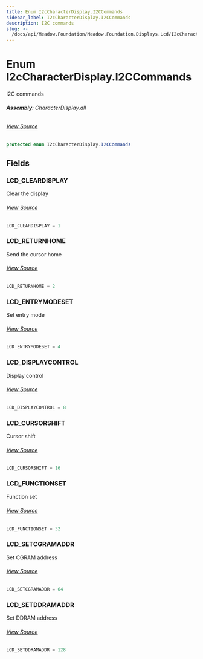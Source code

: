 ```yaml
---
title: Enum I2cCharacterDisplay.I2CCommands
sidebar_label: I2cCharacterDisplay.I2CCommands
description: I2C commands
slug: >-
  /docs/api/Meadow.Foundation/Meadow.Foundation.Displays.Lcd/I2cCharacterDisplay.I2CCommands
---
```

# Enum I2cCharacterDisplay.I2CCommands
I2C commands

###### **Assembly**: CharacterDisplay.dll
###### [View Source](https://github.com/WildernessLabs/Meadow.Foundation.git/blob/develop/Source/Meadow.Foundation.Peripherals/Displays.Lcd.CharacterDisplay/Driver/I2cCharacterDisplay.cs#L50)
```csharp title="Declaration"
protected enum I2cCharacterDisplay.I2CCommands
```
## Fields
### LCD_CLEARDISPLAY
Clear the display
###### [View Source](https://github.com/WildernessLabs/Meadow.Foundation.git/blob/develop/Source/Meadow.Foundation.Peripherals/Displays.Lcd.CharacterDisplay/Driver/I2cCharacterDisplay.cs#L55)
```csharp title="Declaration"
LCD_CLEARDISPLAY = 1
```
### LCD_RETURNHOME
Send the cursor home
###### [View Source](https://github.com/WildernessLabs/Meadow.Foundation.git/blob/develop/Source/Meadow.Foundation.Peripherals/Displays.Lcd.CharacterDisplay/Driver/I2cCharacterDisplay.cs#L59)
```csharp title="Declaration"
LCD_RETURNHOME = 2
```
### LCD_ENTRYMODESET
Set entry mode
###### [View Source](https://github.com/WildernessLabs/Meadow.Foundation.git/blob/develop/Source/Meadow.Foundation.Peripherals/Displays.Lcd.CharacterDisplay/Driver/I2cCharacterDisplay.cs#L63)
```csharp title="Declaration"
LCD_ENTRYMODESET = 4
```
### LCD_DISPLAYCONTROL
Display control
###### [View Source](https://github.com/WildernessLabs/Meadow.Foundation.git/blob/develop/Source/Meadow.Foundation.Peripherals/Displays.Lcd.CharacterDisplay/Driver/I2cCharacterDisplay.cs#L67)
```csharp title="Declaration"
LCD_DISPLAYCONTROL = 8
```
### LCD_CURSORSHIFT
Cursor shift
###### [View Source](https://github.com/WildernessLabs/Meadow.Foundation.git/blob/develop/Source/Meadow.Foundation.Peripherals/Displays.Lcd.CharacterDisplay/Driver/I2cCharacterDisplay.cs#L71)
```csharp title="Declaration"
LCD_CURSORSHIFT = 16
```
### LCD_FUNCTIONSET
Function set
###### [View Source](https://github.com/WildernessLabs/Meadow.Foundation.git/blob/develop/Source/Meadow.Foundation.Peripherals/Displays.Lcd.CharacterDisplay/Driver/I2cCharacterDisplay.cs#L75)
```csharp title="Declaration"
LCD_FUNCTIONSET = 32
```
### LCD_SETCGRAMADDR
Set CGRAM address
###### [View Source](https://github.com/WildernessLabs/Meadow.Foundation.git/blob/develop/Source/Meadow.Foundation.Peripherals/Displays.Lcd.CharacterDisplay/Driver/I2cCharacterDisplay.cs#L79)
```csharp title="Declaration"
LCD_SETCGRAMADDR = 64
```
### LCD_SETDDRAMADDR
Set DDRAM address
###### [View Source](https://github.com/WildernessLabs/Meadow.Foundation.git/blob/develop/Source/Meadow.Foundation.Peripherals/Displays.Lcd.CharacterDisplay/Driver/I2cCharacterDisplay.cs#L83)
```csharp title="Declaration"
LCD_SETDDRAMADDR = 128
```
